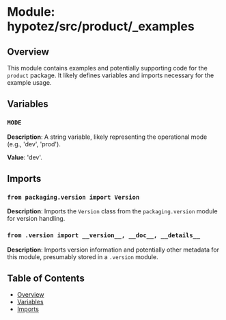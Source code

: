 # Module: hypotez/src/product/_examples

## Overview

This module contains examples and potentially supporting code for the `product` package.  It likely defines variables and imports necessary for the example usage.

## Variables

### `MODE`

**Description**:  A string variable, likely representing the operational mode (e.g., 'dev', 'prod').

**Value**:  'dev'.


## Imports

### `from packaging.version import Version`

**Description**: Imports the `Version` class from the `packaging.version` module for version handling.

### `from .version import __version__, __doc__, __details__`

**Description**: Imports version information and potentially other metadata for this module, presumably stored in a `.version` module.

## Table of Contents

* [Overview](#overview)
* [Variables](#variables)
* [Imports](#imports)